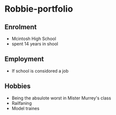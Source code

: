 # Robbie-portfolio

## Enrolment 
- Mcintosh High School
- spent 14 years in shool

## Employment
- If school is considored a job 

## Hobbies
- Being the absulote worst in Mister Murrey's class
- Railfaning
- Model traines
